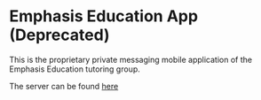 # Emphasis Education App (Deprecated)
This is the proprietary private messaging mobile application of the Emphasis Education tutoring group.

The server can be found [here](https://github.com/adithyaBellary/emphasis_education_server)